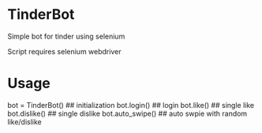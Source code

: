 # TinderBot
Simple bot for tinder using selenium

Script requires selenium webdriver

# Usage 

bot = TinderBot() ## initialization
bot.login() ## login 
bot.like() ## single like
bot.dislike() ## single dislike
bot.auto_swipe() ## auto swpie with random like/dislike
